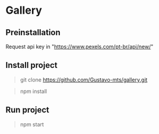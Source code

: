 # Gallery

## Preinstallation

Request api key in "https://www.pexels.com/pt-br/api/new/"

## Install project

> git clone https://github.com/Gustavo-mts/gallery.git

> npm install

## Run project

> npm start
